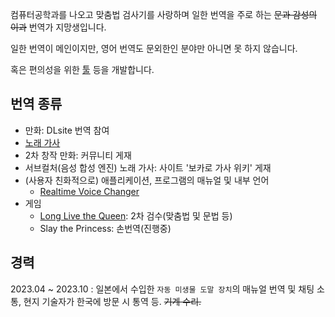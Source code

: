 컴퓨터공학과를 나오고 맞춤법 검사기를 사랑하며 일한 번역을 주로 하는 ~~문과 감성의 이과~~ 번역가 지망생입니다.

일한 번역이 메인이지만, 영어 번역도 문외한인 분야만 아니면 못 하지 않습니다.

혹은 편의성을 위한 [툴](https://github.com/qlife1146/vocaro_wiki_formatter) 등을 개발합니다.

번역 종류
-
 - 만화: DLsite 번역 참여
 - [노래 가사](https://prism-translate.tistory.com)
 - 2차 창작 만화: 커뮤니티 게재
 - 서브컬처(음성 합성 엔진) 노래 가사: 사이트 '보카로 가사 위키' 게재
 - (사용자 친화적으로) 애플리케이션, 프로그램의 매뉴얼 및 내부 언어
   - [Realtime Voice Changer](https://github.com/qlife1146/voice-changer)
 - 게임
   - [Long Live the Queen](https://prism-translate.tistory.com/4): 2차 검수(맞춤법 및 문법 등)
   - Slay the Princess: 손번역(진행중)

경력
-
2023.04 ~ 2023.10 : 일본에서 수입한 `자동 미생물 도말 장치`의 매뉴얼 번역 및 채팅 소통, 현지 기술자가 한국에 방문 시 통역 등. ~~기계 수리.~~
